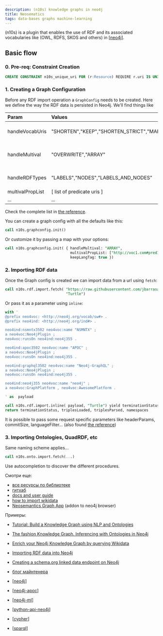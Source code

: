 ```yaml
---
description: (n10s) knowledge graphs in neo4j
title: Neosematics
tags: data-bases graphs machine-learning
---
```

(n10s) is a plugin that enables the use of RDF and its associated vocabularies like (OWL, RDFS, SKOS and others) in [[neo4j]].

## Basic flow

### 0. Pre-req: Constraint Creation

```sql
CREATE CONSTRAINT n10s_unique_uri FOR (r:Resource) REQUIRE r.uri IS UNIQUE
```

### 1. Creating a Graph Configuration

Before any RDF import operation a `GraphConfig` needs to be created. Here we define the way the RDF data is persisted in Neo4j. We'll find things like

| Param        | Values           | Desc  |
| :------------- |:-------------|:-----|
| handleVocabUris     | "SHORTEN","KEEP","SHORTEN_STRICT","MAP"|  how namespaces are  handled |
| handleMultival     | "OVERWRITE","ARRAY"      | how multivalued properties are handled |
| handleRDFTypes | "LABELS","NODES","LABELS_AND_NODES"      |  how RDF datatypes are handled |
| multivalPropList | [ list of predicate uris ] |  |
| ...| ...|...|

Check the complete list in [the reference](https://neo4j.com/labs/neosemantics/4.3/reference/).

You can create a graph config with all the defaults like this:

```sql
call n10s.graphconfig.init()
```

Or customize it by passing a map with your options:

```sql
call n10s.graphconfig.init( { handleMultival: "ARRAY",
                              multivalPropList: ["http://voc1.com#pred1", "http://voc1.com#pred2"],
                              keepLangTag: true })
```

### 2. Importing RDF data

Once the Graph config is created we can import data from a url using `fetch`:

```sql
call n10s.rdf.import.fetch( "https://raw.githubusercontent.com/jbarrasa/neosemantics/3.5/docs/rdf/nsmntx.ttl",
                            "Turtle")
```

Or pass it as a parameter using `inline`:

```sql
with '
@prefix neo4voc: <http://neo4j.org/vocab/sw#> .
@prefix neo4ind: <http://neo4j.org/ind#> .

neo4ind:nsmntx3502 neo4voc:name "NSMNTX" ;
a neo4voc:Neo4jPlugin ;
neo4voc:runsOn neo4ind:neo4j355 .

neo4ind:apoc3502 neo4voc:name "APOC" ;
a neo4voc:Neo4jPlugin ;
neo4voc:runsOn neo4ind:neo4j355 .

neo4ind:graphql3502 neo4voc:name "Neo4j-GraphQL" ;
a neo4voc:Neo4jPlugin ;
neo4voc:runsOn neo4ind:neo4j355 .

neo4ind:neo4j355 neo4voc:name "neo4j" ;
a neo4voc:GraphPlatform , neo4voc:AwesomePlatform .

' as  payload

call n10s.rdf.import.inline( payload, "Turtle") yield terminationStatus, triplesLoaded, triplesParsed, namespaces
return terminationStatus, triplesLoaded, triplesParsed, namespaces
```

It is possible to pass some request specific parameters like headerParams, commitSize, languageFilter...
(also found [the reference](https://neo4j.com/labs/neosemantics/4.3/reference/))

### 3. Importing Ontologies, QuadRDF, etc

Same naming scheme applies...

```sql
call n10s.onto.import.fetch(...)
```

Use autocompletion to discover the different procedures.

Смотри еще:

- [все ресурсы по библиотеке](https://neo4j.com/labs/neosemantics/)
- [гитхаб](https://github.com/neo4j-labs/neosemantics)
- [docs and user guide](https://neo4j.com/labs/neosemantics/4.3/)
- [how to import wikidata](https://neo4j.com/labs/neosemantics/how-to-guide/)
- [Neosemantics Graph App](https://neo4j.com/labs/neosemantics/graph-app/) (addon to neo4j browser)

Примеры:

- [Tutorial: Build a Knowledge Graph using NLP and Ontologies](https://neo4j.com/developer/graph-data-science/build-knowledge-graph-nlp-ontologies/)
- [The fashion Knowledge Graph. Inferencing with Ontologies in Neo4j](https://jbarrasa.com/2019/11/25/quickgraph9-the-fashion-knowledge-graph-inferencing-with-ontologies-in-neo4j/)
- [Enrich your Neo4j Knowledge Graph by querying Wikidata](https://jbarrasa.com/2019/12/05/quickgraph10-enrich-your-neo4j-knowledge-graph-by-querying-wikidata/)
- [Importing RDF data into Neo4j](https://jbarrasa.com/2016/06/07/importing-rdf-data-into-neo4j/)
- [Creating a schema.org linked data endpoint on Neo4j](https://jbarrasa.com/2018/10/18/quickgraph7-creating-a-schema-org-linked-data-endpoint-on-neo4j-in/)
- [блог майнтенера](https://jbarrasa.com/)

- [[neo4j]]
- [[neo4j-apoc]]
- [[neo4j-ml]]
- [[python-api-neo4j]]
- [[cypher]]
- [[sparql]]

[//begin]: # "Autogenerated link references for markdown compatibility"
[neo4j]: neo4j "Neo4j graph data base"
[neo4j-apoc]: neo4j-apoc "Neo4j APOC библиотека"
[neo4j-ml]: neo4j-ml "Machine learning in Neo4j"
[python-api-neo4j]: python-api-neo4j "Python api for neo4j"
[cypher]: cypher "Cypher query language"
[sparql]: sparql "SPARQL"
[//end]: # "Autogenerated link references"